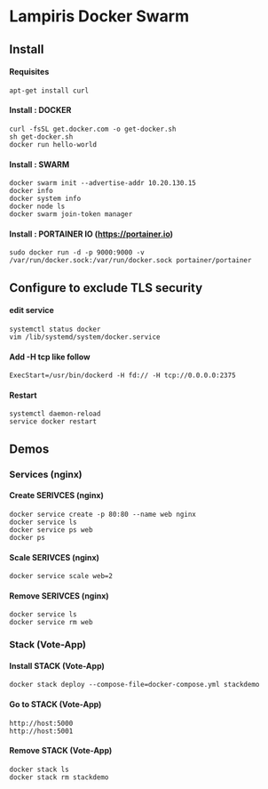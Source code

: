 # Lampiris Docker Swarm 

## Install 

#### Requisites
```
apt-get install curl
```
#### Install : DOCKER
```
curl -fsSL get.docker.com -o get-docker.sh
sh get-docker.sh
docker run hello-world
```
#### Install : SWARM
```
docker swarm init --advertise-addr 10.20.130.15
docker info
docker system info
docker node ls
docker swarm join-token manager
```

#### Install : PORTAINER IO (https://portainer.io)
```
sudo docker run -d -p 9000:9000 -v /var/run/docker.sock:/var/run/docker.sock portainer/portainer
```

## Configure to exclude TLS security

#### edit service
```
systemctl status docker
vim /lib/systemd/system/docker.service
```
#### Add -H tcp like follow 
```
ExecStart=/usr/bin/dockerd -H fd:// -H tcp://0.0.0.0:2375
```
#### Restart
```
systemctl daemon-reload
service docker restart
```


## Demos


### Services (nginx)

#### Create SERIVCES (nginx)
```
docker service create -p 80:80 --name web nginx
docker service ls
docker service ps web
docker ps
```
#### Scale SERIVCES (nginx)
```
docker service scale web=2
```
#### Remove SERIVCES (nginx)
```
docker service ls
docker service rm web
```


### Stack (Vote-App)

#### Install STACK (Vote-App)
```
docker stack deploy --compose-file=docker-compose.yml stackdemo
```
#### Go to STACK (Vote-App)
```
http://host:5000
http://host:5001
```
#### Remove STACK (Vote-App)
```
docker stack ls
docker stack rm stackdemo
```

